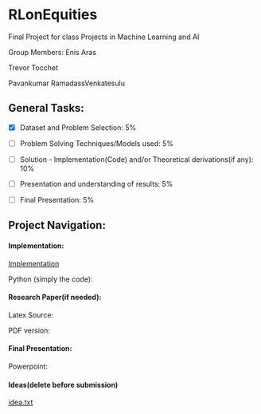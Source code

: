 # RLonEquities
Final Project for class Projects in Machine Learning and AI

Group Members:
Enis Aras 

Trevor Tocchet

Pavankumar RamadassVenkatesulu


## General Tasks:

- [x] Dataset and Problem Selection: 5%
- [ ] Problem Solving Techniques/Models used: 5%
- [ ] Solution - Implementation(Code) and/or Theoretical derivations(if any): 10%
- [ ] Presentation and understanding of results: 5%
- [ ] Final Presentation: 5%


## Project Navigation:

#### Implementation:

[Implementation](https://github.com/enisaras/RLonEquities/blob/main/project.ipynb)

Python (simply the code):

#### Research Paper(if needed):
Latex Source: 

PDF version: 

#### Final Presentation:
Powerpoint: 
####  Ideas(delete before submission)
[idea.txt](https://github.com/enisaras/RLonEquities/blob/main/idea.txt)




